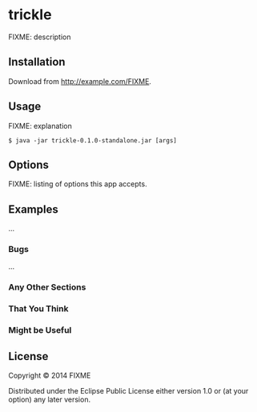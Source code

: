 # trickle

FIXME: description

## Installation

Download from http://example.com/FIXME.

## Usage

FIXME: explanation

    $ java -jar trickle-0.1.0-standalone.jar [args]

## Options

FIXME: listing of options this app accepts.

## Examples

...

### Bugs

...

### Any Other Sections
### That You Think
### Might be Useful

## License

Copyright © 2014 FIXME

Distributed under the Eclipse Public License either version 1.0 or (at
your option) any later version.
